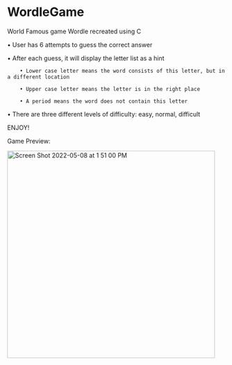 # WordleGame
World Famous game Wordle recreated using C

• User has 6 attempts to guess the correct answer

• After each guess, it will display the letter list as a hint

 		• Lower case letter means the word consists of this letter, but in a different location
		
		• Upper case letter means the letter is in the right place
		
		• A period means the word does not contain this letter
  
• There are three different levels of difficulty: easy, normal, difficult

ENJOY!

Game Preview:

<img width="478" alt="Screen Shot 2022-05-08 at 1 51 00 PM" src="https://user-images.githubusercontent.com/51375432/167309501-6a0a9857-0810-4945-9990-4c1536a8601b.png">
